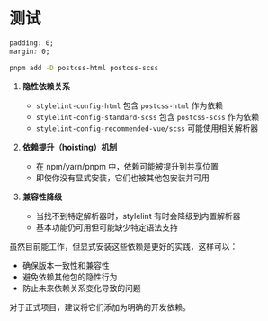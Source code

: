 # 测试

```css
padding: 0;
margin: 0;
```

```bash
pnpm add -D postcss-html postcss-scss
```

1. **隐性依赖关系**
   - `stylelint-config-html` 包含 `postcss-html` 作为依赖
   - `stylelint-config-standard-scss` 包含 `postcss-scss` 作为依赖
   - `stylelint-config-recommended-vue/scss` 可能使用相关解析器

2. **依赖提升（hoisting）机制**
   - 在 npm/yarn/pnpm 中，依赖可能被提升到共享位置
   - 即使你没有显式安装，它们也被其他包安装并可用

3. **兼容性降级**
   - 当找不到特定解析器时，stylelint 有时会降级到内置解析器
   - 基本功能仍可用但可能缺少特定语法支持

虽然目前能工作，但显式安装这些依赖是更好的实践，这样可以：

- 确保版本一致性和兼容性
- 避免依赖其他包的隐性行为
- 防止未来依赖关系变化导致的问题

对于正式项目，建议将它们添加为明确的开发依赖。
